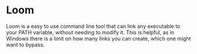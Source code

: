 # Loom

Loom is a easy to use command line tool that can link any executable to your PATH variable,
without needing to modify it. This is helpful, as in Windows there is a limit on how many links
you can create, which one might want to bypass.
